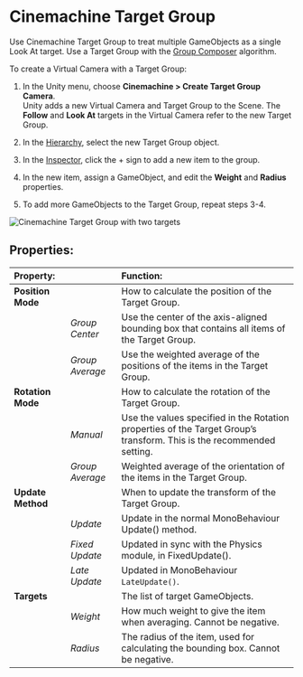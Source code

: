 # Cinemachine Target Group

Use Cinemachine Target Group to treat multiple GameObjects as a single Look At target. Use a Target Group with the [Group Composer](CinemachineAimGroupComposer.md) algorithm.

To create a Virtual Camera with a Target Group:

1. In the Unity menu, choose __Cinemachine > Create Target Group Camera__. <br/>Unity adds a new Virtual Camera and Target Group to the Scene. The __Follow__ and __Look At__ targets in the Virtual Camera refer to the new Target Group.

2. In the [Hierarchy](https://docs.unity3d.com/Manual/Hierarchy.html), select the new Target Group object.

3. In the [Inspector](https://docs.unity3d.com/Manual/UsingTheInspector.html), click the + sign to add a new item to the group.

4. In the new item, assign a GameObject, and edit the __Weight__ and __Radius__ properties.

5. To add more GameObjects to the Target Group, repeat steps 3-4.

![Cinemachine Target Group with two targets](images/CinemachineTargetGroup.png)

## Properties:

| **Property:** || **Function:** |
|:---|:---|:---|
| __Position Mode__ || How to calculate the position of the Target Group. |
| | _Group Center_ | Use the center of the axis-aligned bounding box that contains all items of the Target Group. |
| | _Group Average_ | Use the weighted average of the positions of the items in the Target Group. |
| __Rotation Mode__ || How to calculate the rotation of the Target Group.  |
| | _Manual_ | Use the values specified in the Rotation properties of the Target Group’s transform.  This is the recommended setting. |
| | _Group Average_ | Weighted average of the orientation of the items in the Target Group. |
| __Update Method__ || When to update the transform of the Target Group. |
| | _Update_ | Update in the normal MonoBehaviour Update() method. |
| | _Fixed Update_ | Updated in sync with the Physics module, in FixedUpdate(). |
| | _Late Update_ | Updated in MonoBehaviour `LateUpdate()`. |
| __Targets__ || The list of target GameObjects. |
| | _Weight_ | How much weight to give the item when averaging. Cannot be negative. |
| | _Radius_ | The radius of the item, used for calculating the bounding box. Cannot be negative. |
